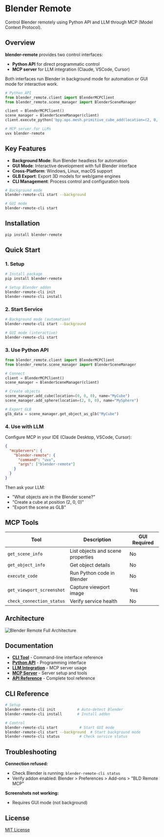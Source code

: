 # Blender Remote

Control Blender remotely using Python API and LLM through MCP (Model Context Protocol).

## Overview

**blender-remote** provides two control interfaces:
- **Python API** for direct programmatic control
- **MCP server** for LLM integration (Claude, VSCode, Cursor)

Both interfaces run Blender in background mode for automation or GUI mode for interactive work.

```python
# Python API
from blender_remote.client import BlenderMCPClient
from blender_remote.scene_manager import BlenderSceneManager

client = BlenderMCPClient()
scene_manager = BlenderSceneManager(client)
client.execute_python('bpy.ops.mesh.primitive_cube_add(location=(2, 0, 0))')
```

```bash
# MCP server for LLMs
uvx blender-remote
```

## Key Features

- **Background Mode**: Run Blender headless for automation
- **GUI Mode**: Interactive development with full Blender interface  
- **Cross-Platform**: Windows, Linux, macOS support
- **GLB Export**: Export 3D models for web/game engines
- **CLI Management**: Process control and configuration tools

```bash
# Background mode
blender-remote-cli start --background

# GUI mode  
blender-remote-cli start
```

## Installation

```bash
pip install blender-remote
```

## Quick Start

### 1. Setup

```bash
# Install package
pip install blender-remote

# Setup Blender addon
blender-remote-cli init
blender-remote-cli install
```

### 2. Start Service

```bash
# Background mode (automation)
blender-remote-cli start --background

# GUI mode (interactive)  
blender-remote-cli start
```

### 3. Use Python API

```python
from blender_remote.client import BlenderMCPClient
from blender_remote.scene_manager import BlenderSceneManager

# Connect
client = BlenderMCPClient()
scene_manager = BlenderSceneManager(client)

# Create objects
scene_manager.add_cube(location=(0, 0, 0), name="MyCube")
scene_manager.add_sphere(location=(2, 0, 0), name="MySphere")

# Export GLB
glb_data = scene_manager.get_object_as_glb("MyCube")
```

### 4. Use with LLM

Configure MCP in your IDE (Claude Desktop, VSCode, Cursor):

```json
{
  "mcpServers": {
    "blender-remote": {
      "command": "uvx",
      "args": ["blender-remote"]
    }
  }
}
```

Then ask your LLM:
- "What objects are in the Blender scene?"
- "Create a cube at position (2, 0, 0)"
- "Export the scene as GLB"

## MCP Tools

| Tool | Description | GUI Required |
|------|-------------|--------------|
| `get_scene_info` | List objects and scene properties | No |
| `get_object_info` | Get object details | No |
| `execute_code` | Run Python code in Blender | No |
| `get_viewport_screenshot` | Capture viewport image | Yes |
| `check_connection_status` | Verify service health | No |

## Architecture

![Blender Remote Full Architecture](architecture-full.svg)

## Documentation

- **[CLI Tool](cli-tool.md)** - Command-line interface reference
- **[Python API](python-control-api.md)** - Programming interface
- **[LLM Integration](llm-integration.md)** - MCP server usage  
- **[MCP Server](mcp-server.md)** - Server setup and tools
- **[API Reference](api-reference.md)** - Complete tool reference

## CLI Reference

```bash
# Setup
blender-remote-cli init          # Auto-detect Blender
blender-remote-cli install       # Install addon

# Control
blender-remote-cli start          # Start GUI mode
blender-remote-cli start --background  # Start background mode  
blender-remote-cli status         # Check service status
```

## Troubleshooting

**Connection refused:**
- Check Blender is running: `blender-remote-cli status`
- Verify addon enabled: Blender > Preferences > Add-ons > "BLD Remote MCP"

**Screenshots not working:**
- Requires GUI mode (not background)

## License

[MIT License](../LICENSE)